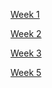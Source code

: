 [Week 1](https://github.com/samuels96/1st-semester-project/tree/master/week1)

[Week 2](https://github.com/samuels96/1st-semester-project/tree/master/week2)

[Week 3](https://github.com/samuels96/1st-semester-project/tree/master/week3)

[Week 5](https://github.com/samuels96/1st-semester-project/tree/master/week5)


